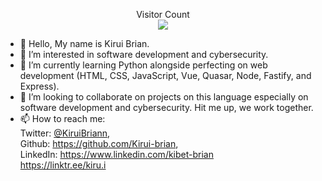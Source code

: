 
<p align="center"> 
  Visitor Count<br>
  <img src="https://profile-counter.glitch.me/Kirui-brian/count.svg" />
</p>

- 👋 Hello,
   My name is Kirui Brian.
- 👀 I’m interested in software development and cybersecurity.
- 🌱 I’m currently learning Python alongside perfecting on web development (HTML, CSS, JavaScript, Vue, Quasar, Node, Fastify, and Express).
- 💞️ I’m looking to collaborate on projects on this language especially on software development and cybersecurity. Hit me up, we work together.
- 📫 How to reach me: <br>
Twitter: [@KiruiBriann](https://twitter.com/KiruiBriann), <br>
Github: https://github.com/Kirui-brian, <br>
LinkedIn: https://www.linkedin.com/kibet-brian <br>
https://linktr.ee/kiru.i

<!---
Kirui-brian/Kirui-brian is a ✨ special ✨ repository because its `README.md` (this file) appears on your GitHub profile.
You can click the Preview link to take a look at your changes.
--->
